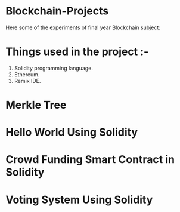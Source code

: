 # Blockchain-Projects

Here some of the experiments of final year Blockchain subject:

# Things used in the project :-

1. Solidity programming language.
2. Ethereum.
3. Remix IDE.

# Merkle Tree 
# Hello World Using Solidity
# Crowd Funding Smart Contract in Solidity
# Voting System Using Solidity





